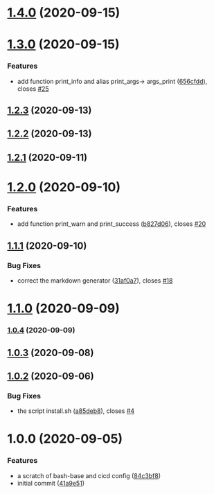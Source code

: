 # [1.4.0](https://github.com/renault-digital/bash-base/compare/v1.3.0...v1.4.0) (2020-09-15)

# [1.3.0](https://github.com/renault-digital/bash-base/compare/v1.2.3...v1.3.0) (2020-09-15)


### Features

* add function print_info and alias print_args-> args_print ([656cfdd](https://github.com/renault-digital/bash-base/commit/656cfdd3c5b7692539ae1e4303f9775cb9f1b066)), closes [#25](https://github.com/renault-digital/bash-base/issues/25)

## [1.2.3](https://github.com/renault-digital/bash-base/compare/v1.2.2...v1.2.3) (2020-09-13)

## [1.2.2](https://github.com/renault-digital/bash-base/compare/v1.2.1...v1.2.2) (2020-09-13)

## [1.2.1](https://github.com/renault-digital/bash-base/compare/v1.2.0...v1.2.1) (2020-09-11)

# [1.2.0](https://github.com/renault-digital/bash-base/compare/v1.1.1...v1.2.0) (2020-09-10)


### Features

* add function print_warn and print_success ([b827d06](https://github.com/renault-digital/bash-base/commit/b827d061907005c5cbac1b66696976dd484a219e)), closes [#20](https://github.com/renault-digital/bash-base/issues/20)

## [1.1.1](https://github.com/renault-digital/bash-base/compare/v1.1.0...v1.1.1) (2020-09-10)


### Bug Fixes

* correct the markdown generator ([31af0a7](https://github.com/renault-digital/bash-base/commit/31af0a777815406216757eae6e05f7865b26db81)), closes [#18](https://github.com/renault-digital/bash-base/issues/18)

# [1.1.0](https://github.com/renault-digital/bash-base/compare/v1.0.4...v1.1.0) (2020-09-09)

### [1.0.4](https://github.com/renault-digital/bash-base/compare/v1.0.3...v1.0.4) (2020-09-09)

## [1.0.3](https://github.com/renault-digital/bash-base/compare/v1.0.2...v1.0.3) (2020-09-08)

## [1.0.2](https://github.com/renault-digital/bash-base/compare/v1.0.1...v1.0.2) (2020-09-06)


### Bug Fixes

* the script install.sh ([a85deb8](https://github.com/renault-digital/bash-base/commit/a85deb80a107a61966597a42658703da304d3122)), closes [#4](https://github.com/renault-digital/bash-base/issues/4)

# 1.0.0 (2020-09-05)


### Features

* a scratch of bash-base and cicd config ([84c3bf8](https://github.com/renault-digital/bash-base/commit/84c3bf84e3ec73842efd06061349c62008e27fa5))
* initial commit ([41a9e51](https://github.com/renault-digital/bash-base/commit/41a9e51c15d9a328f9ae301070f5003326c0cd3b))
